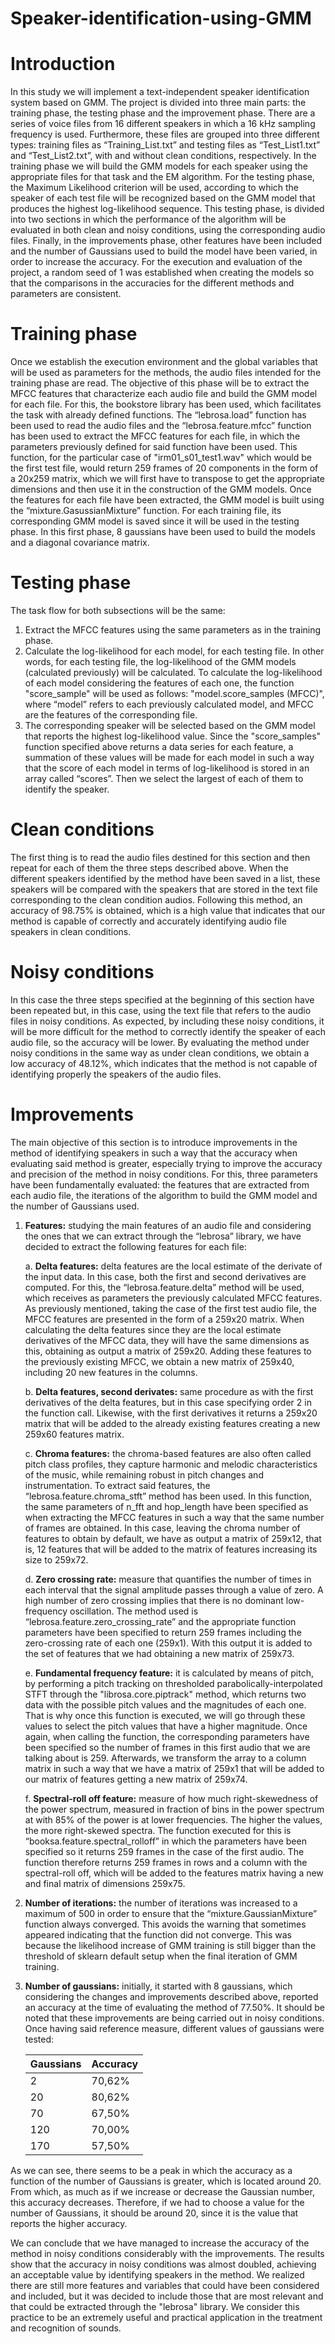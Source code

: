 # Speaker-identification-using-GMM

# Introduction 

In this study we will implement a text-independent speaker identification system based on GMM. The project is divided into three main parts: the training phase, the testing phase and the improvement phase.
There are a series of voice files from 16 different speakers in which a 16 kHz sampling frequency is used. Furthermore, these files are grouped into three different types: training files as “Training_List.txt” and testing files as “Test_List1.txt” and “Test_List2.txt”, with and without clean conditions, respectively.
In the training phase we will build the GMM models for each speaker using the appropriate files for that task and the EM algorithm. For the testing phase, the Maximum Likelihood criterion will be used, according to which the speaker of each test file will be recognized based on the GMM model that produces the highest log-likelihood sequence. This testing phase, is divided into two sections in which the performance of the algorithm will be evaluated in both clean and noisy conditions, using the corresponding audio files.
Finally, in the improvements phase, other features have been included and the number of Gaussians used to build the model have been varied, in order to increase the accuracy.
For the execution and evaluation of the project, a random seed of 1 was established when creating the models so that the comparisons in the accuracies for the different methods and parameters are consistent.

# Training phase

Once we establish the execution environment and the global variables that will be used as parameters for the methods, the audio files intended for the training phase are read. The objective of this phase will be to extract the MFCC features that characterize each audio file and build the GMM model for each file. For this, the bookstore library has been used, which facilitates the task with already defined functions.
The “lebrosa.load” function has been used to read the audio files and the “lebrosa.feature.mfcc” function has been used to extract the MFCC features for each file, in which the parameters previously defined for said function have been used. This function, for the particular case of "irm01_s01_test1.wav" which would be the first test file, would return 259 frames of 20 components in the form of a 20x259 matrix, which we will first have to transpose to get the appropriate dimensions and then use it in the construction of the GMM models.
Once the features for each file have been extracted, the GMM model is built using the “mixture.GasussianMixture” function. For each training file, its corresponding GMM model is saved since it will be used in the testing phase. In this first phase, 8 gaussians have been used to build the models and a diagonal covariance matrix.

# Testing phase

The task flow for both subsections will be the same:
   1. Extract the MFCC features using the same parameters as in the training phase.
   2. Calculate the log-likelihood for each model, for each testing file. In other words, for each testing file, the log-likelihood of the GMM models (calculated previously)           will be calculated. To calculate the log-likelihood of each model considering the features of each one, the function "score_sample" will be used as follows:                     "model.score_samples (MFCC)", where “model” refers to each previously calculated model, and MFCC are the features of the corresponding file.
   3. The corresponding speaker will be selected based on the GMM model that reports the highest log-likelihood value. Since the "score_samples" function specified above returns       a data series for each feature, a summation of these values will be made for each model in such a way that the score of each model in terms of log-likelihood is stored in       an array called “scores”. Then we select the largest of each of them to identify the speaker.
   
# Clean conditions   

The first thing is to read the audio files destined for this section and then repeat for each of them the three steps described above. When the different speakers identified by the method have been saved in a list, these speakers will be compared with the speakers that are stored in the text file corresponding to the clean condition audios. Following this method, an accuracy of 98.75% is obtained, which is a high value that indicates that our method is capable of correctly and accurately identifying audio file speakers in clean conditions.

# Noisy conditions

In this case the three steps specified at the beginning of this section have been repeated but, in this case, using the text file that refers to the audio files in noisy conditions. As expected, by including these noisy conditions, it will be more difficult for the method to correctly identify the speaker of each audio file, so the accuracy will be lower.
By evaluating the method under noisy conditions in the same way as under clean conditions, we obtain a low accuracy of 48.12%, which indicates that the method is not capable of identifying properly the speakers of the audio files.

# Improvements

The main objective of this section is to introduce improvements in the method of identifying speakers in such a way that the accuracy when evaluating said method is greater, especially trying to improve the accuracy and precision of the method in noisy conditions.
For this, three parameters have been fundamentally evaluated: the features that are extracted from each audio file, the iterations of the algorithm to build the GMM model and the number of Gaussians used.

  1. **Features:** studying the main features of an audio file and considering the ones that we can extract through the “lebrosa” library, we have decided to extract the              following features for each file:
  
     a. **Delta features:** delta features are the local estimate of the derivate of the input data. In this case, both the first and second derivatives are computed. For this,             the “lebrosa.feature.delta” method will be used, which receives as parameters the previously calculated MFCC features. As previously mentioned, taking the case of               the first test audio file, the MFCC features are presented in the form of a 259x20 matrix. When calculating the delta features since they are the local estimate                 derivatives of the MFCC data, they will have the same dimensions as this, obtaining as output a matrix of 259x20. Adding these features to the previously existing               MFCC, we obtain a new matrix of 259x40, including 20 new features in the columns.
         
      b. **Delta features, second derivates:** same procedure as with the first derivatives of the delta features, but in this case specifying order 2 in the function call.                  Likewise, with the first derivatives it returns a 259x20 matrix that will be added to the already existing features creating a new 259x60 features matrix.
       
      c. **Chroma features:** the chroma-based features are also often called pitch class profiles, they capture harmonic and melodic characteristics of the music, while                      remaining robust in pitch changes and instrumentation. To extract said features, the “lebrosa.feature.chroma_stft” method has been used. In this function, the same              parameters of n_fft and hop_length have been specified as when extracting the MFCC features in such a way that the same number of frames are obtained. In this case,              leaving the chroma number of features to obtain by default, we have as output a matrix of 259x12, that is, 12 features that will be added to the matrix of features              increasing its size to 259x72.
      
      d. **Zero crossing rate:** measure that quantifies the number of times in each interval that the signal amplitude passes through a value of zero. A high number of zero                  crossing implies that there is no dominant low-frequency oscillation. The method used is “lebrosa.feature.zero_crossing_rate” and the appropriate function                        parameters have been specified to return 259 frames including the zero-crossing rate of each one (259x1). With this output it is added to the set of features that                we had obtaining a new matrix of 259x73.
        
      e. **Fundamental frequency feature:** it is calculated by means of pitch, by performing a pitch tracking on thresholded parabolically-interpolated STFT through the                      "librosa.core.piptrack" method, which returns two data with the possible pitch values and the magnitudes of each one. That is why once this function is executed, we              will go through these values to select the pitch values that have a higher magnitude. Once again, when calling the function, the corresponding parameters have been              specified so the number of frames in this first audio that we are talking about is 259. Afterwards, we transform the array to a column matrix in such a way that we              have a matrix of 259x1 that will be added to our matrix of features getting a new matrix of 259x74.
        
      f. **Spectral-roll off feature:** measure of how much right-skewedness of the power spectrum, measured in fraction of bins in the power spectrum at with 85% of the power                is at lower frequencies. The higher the values, the more right-skewed spectra. The function executed for this is “booksa.feature.spectral_rolloff” in which the                  parameters have been specified so it returns 259 frames in the case of the first audio. The function therefore returns 259 frames in rows and a column with the                  spectral-roll off, which will be added to the features matrix having a new and final matrix of dimensions 259x75.
         
  2. **Number of iterations:** the number of iterations was increased to a maximum of 500 in order to ensure that the “mixture.GaussianMixture” function always converged. This            avoids the warning that sometimes appeared indicating that the function did not converge. This was because the likelihood increase of GMM training is still bigger than          the threshold of sklearn default setup when the final iteration of GMM training.
    
  3. **Number of gaussians:** initially, it started with 8 gaussians, which considering the changes and improvements described above, reported an accuracy at the time of                  evaluating the method of 77.50%. It should be noted that these improvements are being carried out in noisy conditions. Once having said reference measure, different              values of gaussians were tested:
  
     | Gaussians | Accuracy |
     |-----------|----------|
     |     2     |  70,62%  |
     |     20    |  80,62%  |
     |     70    |  67,50%  |
     |     120   |  70,00%  | 
     |     170   |  57,50%  |

   As we can see, there seems to be a peak in which the accuracy as a function of the number of Gaussians is greater, which is located around 20. From which, as much as if we      increase or decrease the Gaussian number, this accuracy decreases. Therefore, if we had to choose a value for the number of Gaussians, it should be around 20, since it is the    value that reports the higher accuracy.
   
   
   
We can conclude that we have managed to increase the accuracy of the method in noisy conditions considerably with the improvements. The results show that the accuracy in noisy conditions was almost doubled, achieving an acceptable value by identifying speakers in the method.
We realized there are still more features and variables that could have been considered and included, but it was decided to include those that are most relevant and that could be extracted through the "lebrosa" library. We consider this practice to be an extremely useful and practical application in the treatment and recognition of sounds.
